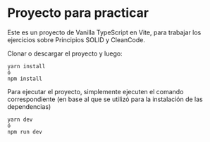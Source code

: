 # Proyecto para practicar

Este es un proyecto de Vanilla TypeScript en Vite, para trabajar los ejercicios sobre Principios SOLID y CleanCode.

Clonar o descargar el proyecto y luego:

```
yarn install
ó
npm install
```

Para ejecutar el proyecto, simplemente ejecuten el comando correspondiente (en base al que se utilizó para la instalación de las dependencias)

```
yarn dev
ó
npm run dev
```
